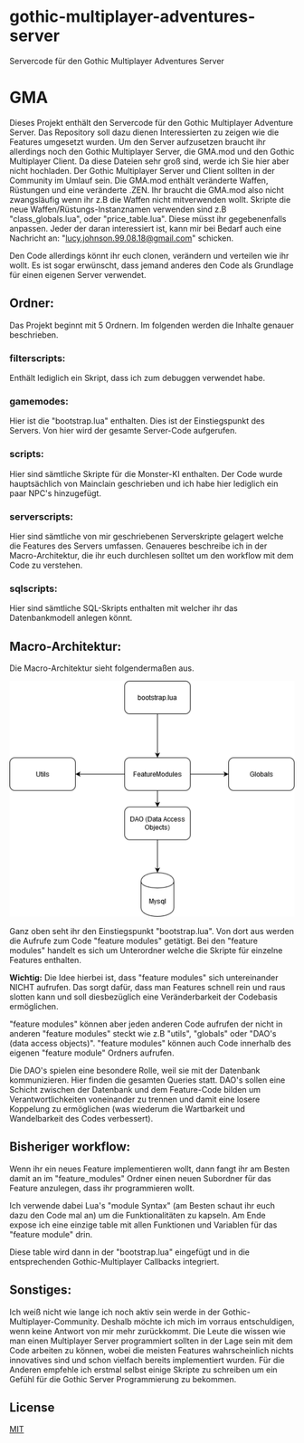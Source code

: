 # gothic-multiplayer-adventures-server
Servercode für den Gothic Multiplayer Adventures Server

# GMA

Dieses Projekt enthält den Servercode für den Gothic Multiplayer Adventure Server. Das Repository soll dazu dienen Interessierten zu zeigen wie die Features umgesetzt wurden. Um den Server aufzusetzen braucht ihr allerdings noch den Gothic Multiplayer Server, die GMA.mod und den Gothic Multiplayer Client. Da diese Dateien sehr groß sind, werde ich Sie hier aber nicht hochladen. Der Gothic Multiplayer Server und Client sollten in der Community im Umlauf sein. Die GMA.mod enthält veränderte Waffen, Rüstungen und eine veränderte .ZEN. 
Ihr braucht die GMA.mod also nicht zwangsläufig wenn ihr z.B die Waffen nicht mitverwenden wollt. 
Skripte die neue Waffen/Rüstungs-Instanznamen verwenden sind z.B "class_globals.lua", oder "price_table.lua". Diese müsst ihr gegebenenfalls anpassen. Jeder der daran interessiert ist, kann mir bei Bedarf auch eine Nachricht an: "lucy.johnson.99.08.18@gmail.com" schicken. 

Den Code allerdings könnt ihr euch clonen, verändern und verteilen wie ihr wollt. Es ist sogar erwünscht, dass jemand anderes den Code als Grundlage für einen eigenen Server verwendet. 

## Ordner:
Das Projekt beginnt mit 5 Ordnern. Im folgenden werden die Inhalte genauer beschrieben.

### filterscripts: 
Enthält lediglich ein Skript, dass ich zum debuggen verwendet habe.

### gamemodes:
Hier ist die "bootstrap.lua" enthalten. Dies ist der Einstiegspunkt des Servers. Von hier wird der gesamte Server-Code aufgerufen.

### scripts: 
Hier sind sämtliche Skripte für die Monster-KI enthalten. Der Code wurde hauptsächlich von Mainclain geschrieben und ich habe hier lediglich ein paar NPC's hinzugefügt.

### serverscripts: 
Hier sind sämtliche von mir geschriebenen Serverskripte gelagert welche die Features des Servers umfassen. Genaueres beschreibe ich in der Macro-Architektur, die ihr euch durchlesen solltet um den workflow mit dem Code zu verstehen.

### sqlscripts: 
Hier sind sämtliche SQL-Skripts enthalten mit welcher ihr das Datenbankmodell anlegen könnt.


## Macro-Architektur:

Die Macro-Architektur sieht folgendermaßen aus.

![Macroarchitektur](macro_architektur.png)

Ganz oben seht ihr den Einstiegspunkt "bootstrap.lua". Von dort aus werden die Aufrufe zum Code "feature modules" getätigt. Bei den "feature modules" handelt es sich um Unterordner welche die Skripte für einzelne Features enthalten.

**Wichtig:** Die Idee hierbei ist, dass "feature modules" sich untereinander NICHT aufrufen. Das sorgt dafür, dass man Features schnell rein und raus slotten kann und soll diesbezüglich eine Veränderbarkeit der Codebasis ermöglichen.

"feature modules" können aber jeden anderen Code aufrufen der nicht in anderen "feature modules" steckt wie z.B "utils", "globals" oder "DAO's (data access objects)". "feature modules" können auch Code innerhalb des eigenen "feature module" Ordners aufrufen.

Die DAO's spielen eine besondere Rolle, weil sie mit der Datenbank kommunizieren. Hier finden die gesamten Queries statt. DAO's sollen eine Schicht zwischen der Datenbank und dem Feature-Code bilden um Verantwortlichkeiten voneinander zu trennen und damit eine losere Koppelung zu ermöglichen (was wiederum die Wartbarkeit und Wandelbarkeit des Codes verbessert).

## Bisheriger workflow:

Wenn ihr ein neues Feature implementieren wollt, dann fangt ihr am Besten damit an im "feature_modules" Ordner einen neuen Subordner für das Feature anzulegen, dass ihr programmieren wollt. 

Ich verwende dabei Lua's "module Syntax" (am Besten schaut ihr euch dazu den Code mal an) um die Funktionalitäten zu kapseln. Am Ende expose ich eine einzige table mit allen Funktionen und Variablen für das "feature module" drin.

Diese table wird dann in der "bootstrap.lua" eingefügt und in die entsprechenden Gothic-Multiplayer Callbacks integriert.


## Sonstiges:

Ich weiß nicht wie lange ich noch aktiv sein werde in der Gothic-Multiplayer-Community. Deshalb möchte ich mich im vorraus entschuldigen, wenn keine Antwort von mir mehr zurückkommt. Die Leute die wissen wie man einen Multiplayer Server programmiert sollten in der Lage sein mit dem Code arbeiten zu können, wobei die meisten Features wahrscheinlich nichts innovatives sind und schon vielfach bereits implementiert wurden. Für die Anderen empfehle ich erstmal selbst einige Skripte zu schreiben um ein Gefühl für die Gothic Server Programmierung zu bekommen. 

## License
[MIT](https://choosealicense.com/licenses/mit/)


